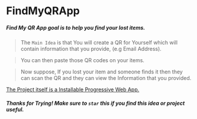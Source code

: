 # FindMyQRApp
##### Find My QR App goal is to help you find your lost items.

> The `Main Idea` is that You will create a QR for Yourself which will contain information that you provide, (e.g Email Address).

> You can then paste those QR codes on your items.

> Now suppose, If you lost your item and someone finds it then they can scan the QR and they can view the Information that you provided.

[The Project itself is a Installable Progressive Web App.](https://findmyqr.netlify.app/ "FindMyQR App")

##### Thanks for Trying! Make sure to `star` this if you find this idea or project useful.

[^note]: Note: The Backend has to be created to support the backend and database storage.
